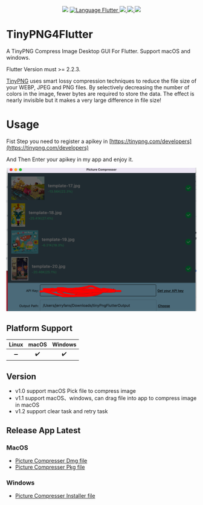 <p align="center">
  <img src="https://img.shields.io/github/license/JerryFans/TinyPNG4Flutter">
  <a href="https://github.com/flutter/flutter">
    <img alt="Language Flutter" src="https://img.shields.io/badge/Language-Flutter-blue.svg?longCache=true&style=flat-square">
  </a>
  <a href="https://github.com/JerryFans/TinyPNG4Flutter"><img src="https://img.shields.io/badge/Platform-macOS-blue.svg?longCache=true&style=flat-square">
  </a>
    <a href="https://github.com/JerryFans/TinyPNG4Flutter"><img src="https://img.shields.io/badge/Platform-windows-blue.svg?longCache=true&style=flat-square">
  </a>
  <a href="https://github.com/JerryFans/TinyPNG4Flutter/issues"><img src="https://img.shields.io/github/issues/JerryFans/TinyPNG4Flutter">
  </a>
</p>

# TinyPNG4Flutter

A TinyPNG Compress Image Desktop GUI For Flutter. Support macOS and windows.  

Flutter Version must >= 2.2.3. 

[TinyPNG](https://tinypng.com) uses smart lossy compression techniques to reduce the file size of your WEBP, JPEG and PNG files. By selectively decreasing the number of colors in the image, fewer bytes are required to store the data. The effect is nearly invisible but it makes a very large difference in file size!

# Usage

Fist Step you need to register a apikey in [https://tinypng.com/developers](https://tinypng.com/developers)

And Then Enter your apikey in my app and enjoy it.

![](https://github.com/JerryFans/TinyPNG4Flutter/blob/main/Snip20220107_25.png)

## Platform Support

| Linux | macOS | Windows |
| :---: | :---: | :-----: |
|   ➖   |   ✔️   |    ✔️    |

## Version

- v1.0 support macOS Pick file to compress image
- v1.1 support macOS、windows, can drag file into app to compress image in macOS 
- v1.2 support clear task and retry task

## Release App Latest

### MacOS

- [Picture Compresser Dmg file](https://github.com/JerryFans/TinyPNG4Flutter/releases/download/1.1/Picture_Compresser_macOS_v1_1.dmg)
- [Picture Compresser Pkg file](https://github.com/JerryFans/TinyPNG4Flutter/releases/download/1.1/Picture_Compress_macOS_v1_1.pkg)

### Windows

- [Picture Compresser Installer file](https://github.com/JerryFans/TinyPNG4Flutter/releases/download/1.1/Picture_Compresser_windows_v1_1.zip)

